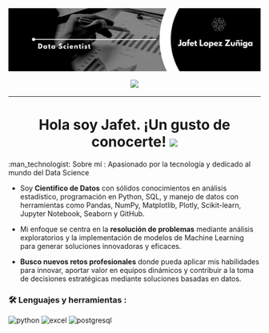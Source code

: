 <div id="header" align="center">
  <img decoding="async" src="https://github.com/jafet-alf97/data-scientist-portfolio/blob/main/portada-github.png" width="800"/>
</div>

<div align="center">
  
  [![](https://img.shields.io/badge/LinkedIn-0077B5?style=for-the-badge&logo=linkedin&logoColor=white)](https://www.linkedin.com/in/jafet-lopez-zu%C3%B1iga-477aa2261/)
</div>

---
 <div id="header" align="left">
   
<div align="center">
  <h1>
    Hola soy Jafet. ¡Un gusto de conocerte!
    <img decoding="async" src="https://media.giphy.com/media/hvRJCLFzcasrR4ia7z/giphy.gif" width="30px"/>
  </h1>
</div>
:man_technologist: Sobre mí :
Apasionado por la tecnología y dedicado al mundo del Data Science

* Soy **Científico de Datos** con sólidos conocimientos en análisis estadístico, programación en Python, SQL, y manejo de datos con herramientas como Pandas, NumPy, Matplotlib, Plotly, Scikit-learn, Jupyter Notebook, Seaborn y GitHub.

* Mi enfoque se centra en la **resolución de problemas** mediante análisis exploratorios y la implementación de modelos de Machine Learning para generar soluciones innovadoras y eficaces.

* **Busco nuevos retos profesionales** donde pueda aplicar mis habilidades para innovar, aportar valor en equipos dinámicos y contribuir a la toma de decisiones estratégicas mediante soluciones basadas en datos.

### :hammer_and_wrench: Lenguajes y herramientas :

<div id="header" align="left">
    <img decoding="async" src="https://img.shields.io/badge/Python-3776AB?style=for-the-badge&logo=python&logoColor=white" alt="python"/>
  </a>
 <img decoding="async" src="https://img.shields.io/badge/Microsoft_Excel-217346?style=for-the-badge&logo=microsoft-excel&logoColor=white" alt="excel"/>
  </a>
   <img decoding="async" src="https://img.shields.io/badge/PostgreSQL-336791?style=for-the-badge&logo=postgresql&logoColor=white" alt="postgresql"/>
 </a>
</div>


